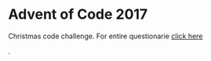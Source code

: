 <h1>Advent of Code 2017</h1>

<p>Christmas code challenge. For entire questionarie <a href= "https://adventofcode.com/">click here</a></p>.
